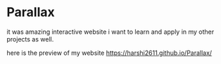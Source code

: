 # Parallax
it was amazing interactive website i want to learn and apply in my other projects as well.

here is the preview of my website https://harshi2611.github.io/Parallax/
